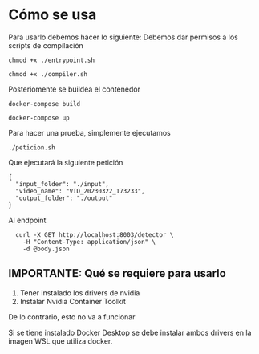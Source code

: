 # Cómo se usa
Para usarlo debemos hacer lo siguiente: Debemos dar permisos a los scripts de compilación
```
chmod +x ./entrypoint.sh

chmod +x ./compiler.sh
```

Posteriomente se buildea el contenedor 
```
docker-compose build

docker-compose up
```

Para hacer una prueba, simplemente ejecutamos
```
./peticion.sh
```

Que ejecutará la siguiente petición
```
{
  "input_folder": "./input",
  "video_name": "VID_20230322_173233",
  "output_folder": "./output"
}
```
Al endpoint 
```
  curl -X GET http://localhost:8003/detector \
    -H "Content-Type: application/json" \
    -d @body.json
```

## IMPORTANTE: Qué se requiere para usarlo

1. Tener instalado los drivers de nvidia
2. Instalar Nvidia Container Toolkit 

De lo contrario, esto no va a funcionar

Si se tiene instalado Docker Desktop se debe instalar ambos drivers en la imagen WSL que utiliza docker.
